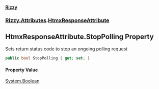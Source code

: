 #### [Rizzy](index.md 'index')
### [Rizzy.Attributes](Rizzy.Attributes.md 'Rizzy.Attributes').[HtmxResponseAttribute](Rizzy.Attributes.HtmxResponseAttribute.md 'Rizzy.Attributes.HtmxResponseAttribute')

## HtmxResponseAttribute.StopPolling Property

Sets return status code to stop an ongoing polling request

```csharp
public bool StopPolling { get; set; }
```

#### Property Value
[System.Boolean](https://docs.microsoft.com/en-us/dotnet/api/System.Boolean 'System.Boolean')